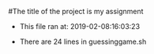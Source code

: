 #The title of the project is my assignment

* This file ran at: 2019-02-08:16:03:23 

* There are 24 lines in guessinggame.sh 

